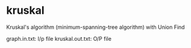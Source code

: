 # kruskal
Kruskal's algorithm (minimum-spanning-tree algorithm) with Union Find

graph.in.txt: I/p file
kruskal.out.txt: O/P file
